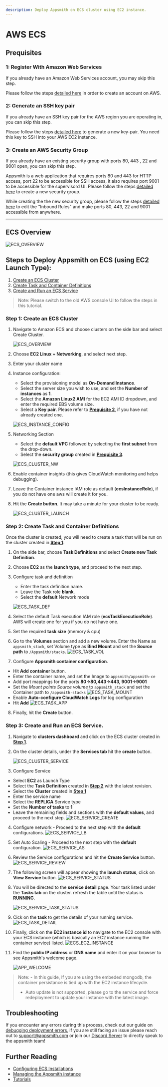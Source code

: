 ```yaml
---
description: Deploy Appsmith on ECS cluster using EC2 instance.
---
```


# AWS ECS

## Prequisites
### 1: Register With Amazon Web Services

If you already have an Amazon Web Services account, you may skip this step.

Please follow the steps [detailed here](https://aws.amazon.com/premiumsupport/knowledge-center/create-and-activate-aws-account/) in order to create an account on AWS.

### 2: Generate an SSH key pair

If you already have an SSH key pair for the AWS region you are operating in, you can skip this step.

Please follow the steps [detailed here](https://docs.aws.amazon.com/AWSEC2/latest/UserGuide/ec2-key-pairs.html#having-ec2-create-your-key-pair) to generate a new key-pair. You need this key to SSH into your AWS EC2 instance.

### 3: Create an AWS Security Group

If you already have an existing security group with ports 80, 443 , 22 and 9001 open, you can skip this step.

Appsmith is a web application that requires ports 80 and 443 for HTTP access, port 22 to be accessible for SSH access, it also requires 
port 9001 to be accessible for the supervisord UI.
Please follow the steps [detailed here](https://docs.aws.amazon.com/AWSEC2/latest/UserGuide/working-with-security-groups.html#creating-security-group) to create a new security group.

While creating the the new security group, please follow the steps [detailed here](https://docs.aws.amazon.com/AWSEC2/latest/UserGuide/working-with-security-groups.html#adding-security-group-rule) to edit the "Inbound Rules" and make ports 80, 443, 22 and 9001 accessible from anywhere.

---
## ECS Overview
![ECS_OVERVIEW](../.gitbook/assets/ecs-overview.png)
## Steps to Deploy Appsmith on ECS (using EC2 Launch Type):
1. [Create an ECS Cluster](aws-ecs.md#step-1-create-an-ecs-cluster)
2. [Create Task and Container Definitions](aws-ecs.md#step-2-create-task-and-container-definitions)
3. [Create and Run an ECS Service](aws-ecs.md#step-3-create-and-run-an-ecs-service)

> Note: Please switch to the old AWS console UI to follow the steps in this tutorial.
### Step 1: Create an ECS Cluster
1. Navigate to Amazon ECS and choose clusters on the side bar and select Create Cluster.

    ![ECS_OVERVIEW](../.gitbook/assets/ecs-start-dash.png)

2. Choose **EC2 Linux + Networking**, and select next step.

3. Enter your cluster name 
4. Instance configuration:
   - Select the provisioning model as **On-Demand Instance**.
   - Select the server size you wish to use, and set the **Number of instances** as **1**.
   - Select the **Amazon Linux2 AMI** for the EC2 AMI ID dropdown, and enter the required EBS volume size.
   - Select a **Key pair**. Please refer to [**Prequisite 2**](aws-ecs.md#2-generate-an-ssh-key-pair), if you have not already created one.

    ![ECS_INSTANCE_CONFIG](../.gitbook/assets/ecs-cluster-instance-config.png)
5. Networking Section
   - Select the **default VPC** followed by selecting the **first subnet** from the drop-down.
   - Select the **security group** created in [**Prequisite 3**](aws-ecs.md#3-create-an-aws-security-group).

    ![ECS_CLUSTER_NW](../.gitbook/assets/ecs-cluster-networking.png)
6. Enable container insights (this gives CloudWatch monitoring and helps debugging).
7. Leave the Container instance IAM role as default (**ecsInstanceRole**), if you do not have one aws will create it for you.
8. Hit the **Create button**. It may take a minute for your cluster to be ready.

    ![ECS_CLUSTER_LAUNCH](../.gitbook/assets/ecs-cluster-launch.png)

### Step 2: Create Task and Container Definitions
Once the cluster is created, you will need to create a task that will be run on the cluster created in [**Step 1**](aws-ecs.md#step-1-create-an-ecs-cluster). 
1. On the side bar, choose **Task Definitions** and select **Create new Task Definition**.
2. Choose **EC2** as the **launch type**, and proceed to the next step.
3. Configure task and definition
   - Enter the task definition name.
   - Leave the Task role **blank**.
   - Select the **default** Network mode

    ![ECS_TASK_DEF](../.gitbook/assets/ecs-task-def.png)
4. Select the default Task execution IAM role (**ecsTaskExecutionRole**). AWS will create one for you if you do not have one.
5. Set the required **task size** (memory & cpu)
6. Go to the **Volumes** section and add a new volume. Enter the Name as `appsmith_stack`, set Volume type as **Bind Mount** and set the **Source path** to `/Appsmith/stacks`.
![ECS_TASK_VOL](../.gitbook/assets/ecs_volume.png)
7. Configure **Appsmith container configuration**.
  - Hit **Add container** button.
  - Enter the container name, and set the Image to `appsmith/appsmith-ce`
  - Add port mappings for the ports **80->80,443->443, 9001->9001**
  - Set the *Mount points Source volume* to `appsmith_stack` and set the Container path to `/appsmith-stacks`
   ![ECS_TASK_MOUNT](../.gitbook/assets/ecs_mount.png)
  - Enable **Auto-configure CloudWatch Logs** for log configuration
  - Hit **Add**
   ![ECS_TASK_APP](../.gitbook/assets/ecs-task-appsmith.png)
8. Finally, hit the **Create** button.


### Step 3: Create and Run an ECS Service.
1. Navigate to **clusters dashboard** and click on the ECS cluster created in [**Step 1**](aws-ecs.md#step-1-create-an-ecs-cluster).
2. On the cluster details, under the **Services tab** hit the **create** button.

   ![ECS_CLUSTER_SERVICE](../.gitbook/assets/ecs-cluster-service-creation.png)
3. Configure Service
  - Select **EC2** as Launch Type
  - Select the **Task Definition** created in [**Step 2**](aws-ecs.md#step-2-create-task-and-container-definitions) with the latest revision.
  - Select the **Cluster** created in [**Step 1**](aws-ecs.md#step-1-create-an-ecs-cluster)
  - Enter the service name
  - Select the **REPLICA** Service type
  - Set the **Number of tasks** to **1**
  - Leave the remaining fields and sections with the **default values**, and proceed to the next step.
     ![ECS_SERVICE_CREATE](../.gitbook/assets/ecs-service-creation.png)
4. Configure network - Proceed to the next step with the **default** configurations.
     ![ECS_SERVICE_LB](../.gitbook/assets/ecs-service-lb.png)
5. Set Auto Scaling - Proceed to the next step with the **default** configuration.
     ![ECS_SERVICE_AS](../.gitbook/assets/ecs-service-auto-scaling.png)
4. Review the Service configurations and hit the **Create Service** button.
     ![ECS_SERVICE_REVIEW](../.gitbook/assets/ecs-service-review.png)
5. The following screen will appear showing the **launch status**, click on **View Service** button.
    ![ECS_SERVICE_STATUS](../.gitbook/assets/ecs-service-launch-status.png)
6. You will be directed to the **service detail** page. Your task listed under the **Tasks tab** on the cluster. refresh the table until the status is **RUNNING**.

    ![ECS_SERVICE_TASK_STATUS](../.gitbook/assets/ecs-service-task-status.png)
7. Cick on the **task** to get the details of your running service.
  ![ECS_TASK_DETAIL](../.gitbook/assets/ecs-task-details.png)
8. Finally, click on the **EC2 instance id** to navigate to the EC2 console with your ECS instance (which is basically an EC2 instance running the container service) listed.
  ![ECS_EC2_INSTANCE](../.gitbook/assets/ecs-instance-ec2.png)
9. Find the **public IP address** or **DNS name** and enter it on your browser to see Appsmith's welcome page.

    ![APP_WELCOME](../.gitbook/assets/appsmith-welcome-page.png)

>Note: - In this guide, If you are using the embeded mongodb, the container persistance is tied up with the EC2 instance lifecycle.
>
> -  Auto update is not supported, please go to the service and force redeployment to update your instance with the latest image.

## Troubleshooting

If you encounter any errors during this process, check out our guide on [debugging deployment errors](../troubleshooting-guide/deployment-errors.md), if you are still facing an issue please reach out to [support@appsmith.com](mailto:support@appsmith.com) or join our [Discord Server](https://discord.com/invite/rBTTVJp) to directly speak to the appsmith team!

## Further Reading

* [Configuring ECS Installations](instance-configuration#configuring-ecs-installations)
* [Managing the Appsmith instance](instance-management.md)
* [Tutorials](../tutorials/)
